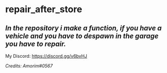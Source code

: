 # repair_after_store

## *In the repository i make a function, if you have a vehicle and you have to despawn in the garage you have to repair.* ##


My Discord: https://discord.gg/v6bvHJ

_*Credits: Amorim#0567*_
